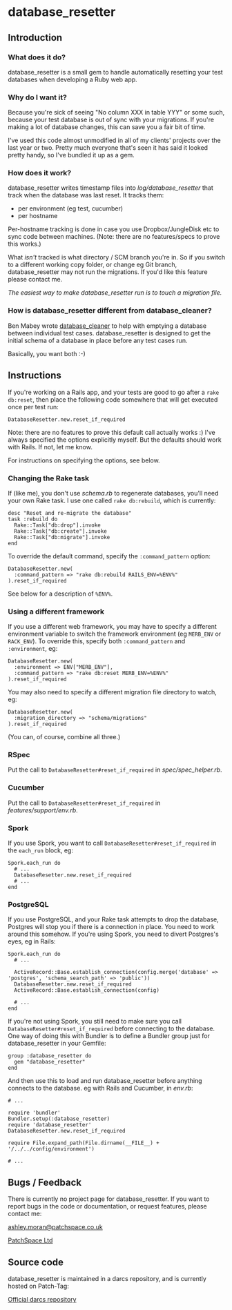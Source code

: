# database\_resetter

## Introduction

### What does it do?

database\_resetter is a small gem to handle automatically resetting
your test databases when developing a Ruby web app.

### Why do I want it?

Because you're sick of seeing "No column XXX in table YYY" or some such,
because your test database is out of sync with your migrations.  If you're
making a lot of database changes, this can save you a fair bit of time.

I've used this code almost unmodified in all of my clients' projects over
the last year or two.  Pretty much everyone that's seen it has said
it looked pretty handy, so I've bundled it up as a gem.

### How does it work?

database\_resetter writes timestamp files into _log/database\_resetter_
that track when the database was last reset.  It tracks them:

* per environment (eg test, cucumber)
* per hostname

Per-hostname tracking is done in case you use Dropbox/JungleDisk etc to sync
code between machines.  (Note: there are no features/specs to prove this works.)

What _isn't_ tracked is what directory / SCM branch you're in.  So if you switch
to a different working copy folder, or change eg Git branch, database\_resetter
may not run the migrations.  If you'd like this feature please contact me.

_The easiest way to make database\_resetter run is to touch a migration file._

### How is database\_resetter different from database\_cleaner?

Ben Mabey wrote [database\_cleaner](http://github.com/bmabey/database_cleaner) to
help with emptying a database between individual test cases.  database\_resetter is
designed to get the initial schema of a database in place before any test cases run.

Basically, you want both :-)


## Instructions

If you're working on a Rails app, and your tests are good to go after a
`rake db:reset`, then place the following code somewhere that
will get executed once per test run:

    DatabaseResetter.new.reset_if_required
    
Note: there are no features to prove this default call actually works :)  I've
always specified the options explicitly myself.  But the defaults should work with
Rails.  If not, let me know.

For instructions on specifying the options, see below.

### Changing the Rake task

If (like me), you don't use _schema.rb_ to regenerate databases,
you'll need your own Rake task.  I use one called `rake db:rebuild`,
which is currently:

    desc "Reset and re-migrate the database"
    task :rebuild do
      Rake::Task["db:drop"].invoke
      Rake::Task["db:create"].invoke
      Rake::Task["db:migrate"].invoke
    end

To override the default command, specify the `:command_pattern` option:

    DatabaseResetter.new(
      :command_pattern => "rake db:rebuild RAILS_ENV=%ENV%"
    ).reset_if_required
    
See below for a description of `%ENV%`.
    
### Using a different framework

If you use a different web framework, you may have to specify a different
environment variable to switch the framework environment (eg `MERB_ENV`
or `RACK_ENV`).  To override this, specify both `:command_pattern` and
`:environment`, eg:

    DatabaseResetter.new(
      :environment => ENV["MERB_ENV"],
      :command_pattern => "rake db:reset MERB_ENV=%ENV%"
    ).reset_if_required

You may also need to specify a different migration file directory to watch, eg:

    DatabaseResetter.new(
      :migration_directory => "schema/migrations"
    ).reset_if_required

(You can, of course, combine all three.)

### RSpec 

Put the call to `DatabaseResetter#reset_if_required` in _spec/spec\_helper.rb_.

### Cucumber

Put the call to `DatabaseResetter#reset_if_required` in
_features/support/env.rb_.

### Spork

If you use Spork, you want to call `DatabaseResetter#reset_if_required` in the
`each_run` block, eg:

    Spork.each_run do
      # ...
      DatabaseResetter.new.reset_if_required
      # ...
    end

### PostgreSQL

If you use PostgreSQL, and your Rake task attempts to drop the database,
Postgres will stop you if there is a connection in place.  You need to work
around this somehow.  If you're using Spork, you need to divert Postgres's
eyes, eg in Rails:

    Spork.each_run do
      # ...
      
      ActiveRecord::Base.establish_connection(config.merge('database' => 'postgres', 'schema_search_path' => 'public'))
      DatabaseResetter.new.reset_if_required
      ActiveRecord::Base.establish_connection(config)
      
      # ...
    end
    
If you're not using Spork, you still need to make sure you call
`DatabaseResetter#reset_if_required` before connecting to the database.
One way of doing this with Bundler is to define a Bundler group just
for database\_resetter in your Gemfile:

    group :database_resetter do
      gem "database_resetter"
    end

And then use this to load and run database\_resetter before anything connects 
to the database.  eg with Rails and Cucumber, in _env.rb_:

    # ...
    
    require 'bundler'
    Bundler.setup(:database_resetter)
    require 'database_resetter'
    DatabaseResetter.new.reset_if_required

    require File.expand_path(File.dirname(__FILE__) + '/../../config/environment')
    
    # ...


## Bugs / Feedback

There is currently no project page for database\_resetter.  If you want to report
bugs in the code or documentation, or request features, please contact me:

[ashley.moran@patchspace.co.uk](mailto:ashley.moran@patchspace.co.uk)

[PatchSpace Ltd](http://www.patchspace.co.uk/)


## Source code

database\_resetter is maintained in a darcs repository, and is currently hosted
on Patch-Tag:

[Official darcs repository](https://patch-tag.com/r/ashleymoran/database_resetter/)